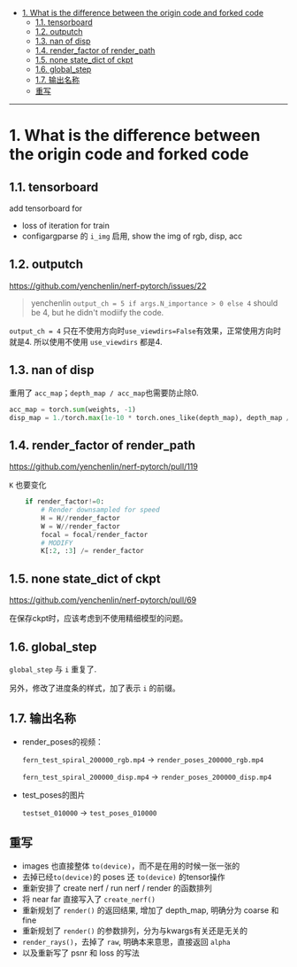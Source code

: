 - [1. What is the difference between the origin code and forked code](#1-what-is-the-difference-between-the-origin-code-and-forked-code)
  - [1.1. tensorboard](#11-tensorboard)
  - [1.2. outputch](#12-outputch)
  - [1.3. nan of disp](#13-nan-of-disp)
  - [1.4. render\_factor of render\_path](#14-render_factor-of-render_path)
  - [1.5. none state\_dict of ckpt](#15-none-state_dict-of-ckpt)
  - [1.6. global\_step](#16-global_step)
  - [1.7. 输出名称](#17-输出名称)
  - [重写](#重写)

---
# 1. What is the difference between the origin code and forked code

## 1.1. tensorboard

add tensorboard for
- loss of iteration for train
- configargparse 的 `i_img`  启用, show the img of rgb, disp, acc


## 1.2. outputch

<https://github.com/yenchenlin/nerf-pytorch/issues/22>

> yenchenlin `output_ch = 5 if args.N_importance > 0 else 4` should be 4, but he didn't modiify the code.

`output_ch = 4` 只在不使用方向时`use_viewdirs=False`有效果，正常使用方向时就是4. 所以使用不使用 `use_viewdirs` 都是4.

## 1.3. nan of disp

重用了 `acc_map`；`depth_map / acc_map`也需要防止除0.
```python
acc_map = torch.sum(weights, -1)
disp_map = 1./torch.max(1e-10 * torch.ones_like(depth_map), depth_map / torch.max(1e-10 * torch.ones_like(acc_map), acc_map))
```

## 1.4. render_factor of render_path

<https://github.com/yenchenlin/nerf-pytorch/pull/119>

`K` 也要变化
```python
    if render_factor!=0:
        # Render downsampled for speed
        H = H//render_factor
        W = W//render_factor
        focal = focal/render_factor
        # MODIFY
        K[:2, :3] /= render_factor
```

## 1.5. none state_dict of ckpt

<https://github.com/yenchenlin/nerf-pytorch/pull/69>

在保存ckpt时，应该考虑到不使用精细模型的问题。

## 1.6. global_step 

`global_step` 与 `i` 重复了.

另外，修改了进度条的样式，加了表示 `i` 的前缀。

## 1.7. 输出名称

- render_poses的视频：

  `fern_test_spiral_200000_rgb.mp4` -> `render_poses_200000_rgb.mp4`

  `fern_test_spiral_200000_disp.mp4` -> `render_poses_200000_disp.mp4`

- test_poses的图片

  `testset_010000` -> `test_poses_010000`


## 重写

- images 也直接整体 `to(device)`，而不是在用的时候一张一张的
- 去掉已经`to(device)`的 poses 还 `to(device)` 的tensor操作
- 重新安排了 create nerf / run nerf / render 的函数排列
- 将 near far 直接写入了 `create_nerf()`
- 重新规划了 `render()` 的返回结果, 增加了 depth_map, 明确分为 coarse 和 fine
- 重新规划了 `render()` 的参数排列，分为与kwargs有关还是无关的
- `render_rays()`，去掉了 `raw`, 明确本来意思，直接返回 `alpha`
- 以及重新写了 psnr 和 loss 的写法